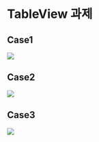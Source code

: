 # TableView 과제

## Case1

![](https://i.imgur.com/GCwtZ3g.png)

## Case2

![](https://i.imgur.com/S6V4irE.png)

## Case3

![](https://i.imgur.com/SeB2RDJ.gif)
